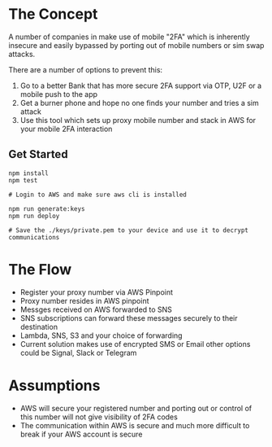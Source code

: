 # The Concept

A number of companies in make use of mobile "2FA" which is inherently insecure and easily bypassed by porting out of mobile numbers or sim swap attacks. 

There are a number of options to prevent this:
1. Go to a better Bank that has more secure 2FA support via OTP, U2F or a mobile push to the app
2. Get a burner phone and hope no one finds your number and tries a sim attack
3. Use this tool which sets up proxy mobile number and stack in AWS for your mobile 2FA interaction

## Get Started
```
npm install
npm test

# Login to AWS and make sure aws cli is installed

npm run generate:keys
npm run deploy

# Save the ./keys/private.pem to your device and use it to decrypt communications
```

# The Flow

- Register your proxy number via AWS Pinpoint
- Proxy number resides in AWS pinpoint
- Messges received on AWS forwarded to SNS
- SNS subscriptions can forward these messages securely to their destination
- Lambda, SNS, S3 and your choice of forwarding
- Current solution makes use of encrypted SMS or Email other options could be Signal, Slack or Telegram

# Assumptions

- AWS will secure your registered number and porting out or control of this number will not give visibility of 2FA codes
- The communication within AWS is secure and much more difficult to break if your AWS account is secure
